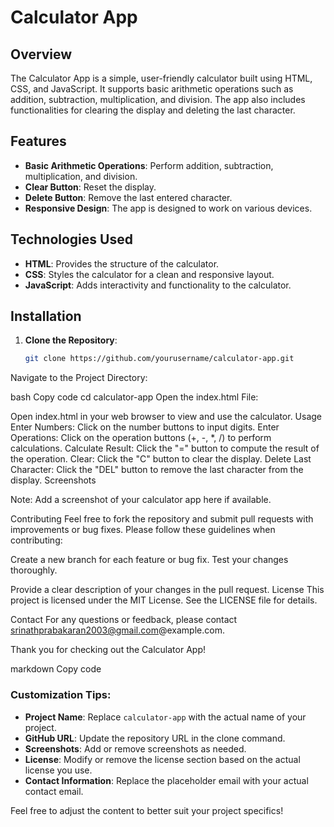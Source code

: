 # Calculator App

## Overview

The Calculator App is a simple, user-friendly calculator built using HTML, CSS, and JavaScript. It supports basic arithmetic operations such as addition, subtraction, multiplication, and division. The app also includes functionalities for clearing the display and deleting the last character.

## Features

- **Basic Arithmetic Operations**: Perform addition, subtraction, multiplication, and division.
- **Clear Button**: Reset the display.
- **Delete Button**: Remove the last entered character.
- **Responsive Design**: The app is designed to work on various devices.

## Technologies Used

- **HTML**: Provides the structure of the calculator.
- **CSS**: Styles the calculator for a clean and responsive layout.
- **JavaScript**: Adds interactivity and functionality to the calculator.

## Installation

1. **Clone the Repository**:
   ```bash
   git clone https://github.com/yourusername/calculator-app.git
Navigate to the Project Directory:

bash
Copy code
cd calculator-app
Open the index.html File:

Open index.html in your web browser to view and use the calculator.
Usage
Enter Numbers: Click on the number buttons to input digits.
Enter Operations: Click on the operation buttons (+, -, *, /) to perform calculations.
Calculate Result: Click the "=" button to compute the result of the operation.
Clear: Click the "C" button to clear the display.
Delete Last Character: Click the "DEL" button to remove the last character from the display.
Screenshots

Note: Add a screenshot of your calculator app here if available.

Contributing
Feel free to fork the repository and submit pull requests with improvements or bug fixes. Please follow these guidelines when contributing:

Create a new branch for each feature or bug fix.
Test your changes thoroughly.

Provide a clear description of your changes in the pull request.
License
This project is licensed under the MIT License. See the LICENSE file for details.

Contact
For any questions or feedback, please contact srinathprabakaran2003@gmail.com@example.com.

Thank you for checking out the Calculator App!

markdown
Copy code

### Customization Tips:
- **Project Name**: Replace `calculator-app` with the actual name of your project.
- **GitHub URL**: Update the repository URL in the clone command.
- **Screenshots**: Add or remove screenshots as needed.
- **License**: Modify or remove the license section based on the actual license you use.
- **Contact Information**: Replace the placeholder email with your actual contact email.

Feel free to adjust the content to better suit your project specifics!
